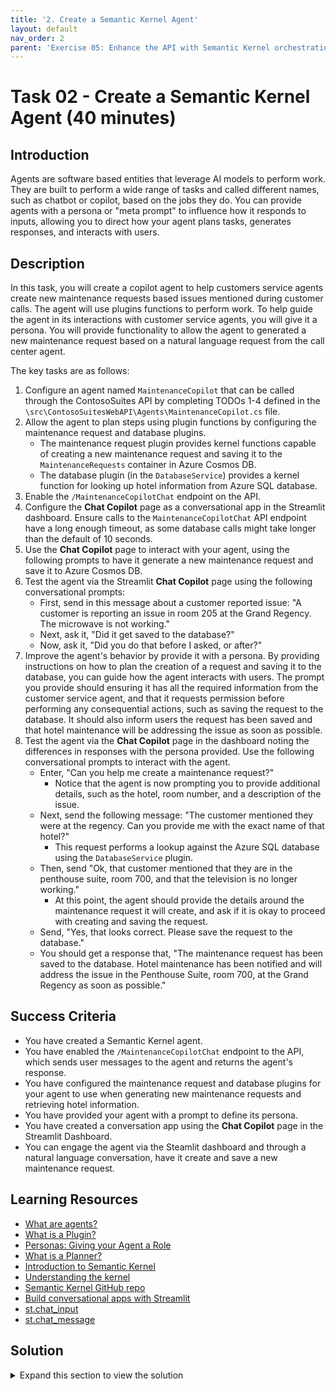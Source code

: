```yaml
---
title: '2. Create a Semantic Kernel Agent'
layout: default
nav_order: 2
parent: 'Exercise 05: Enhance the API with Semantic Kernel orchestration'
---
```


# Task 02 - Create a Semantic Kernel Agent (40 minutes)

## Introduction

Agents are software based entities that leverage AI models to perform work. They are built to perform a wide range of tasks and called different names, such as chatbot or copilot, based on the jobs they do. You can provide agents with a persona or "meta prompt" to influence how it responds to inputs, allowing you to direct how your agent plans tasks, generates responses, and interacts with users.

## Description

In this task, you will create a copilot agent to help customers service agents create new maintenance requests based issues mentioned during customer calls. The agent will use plugins functions to perform work. To help guide the agent in its interactions with customer service agents, you will give it a persona. You will provide functionality to allow the agent to generated a new maintenance request based on a natural language request from the call center agent.

The key tasks are as follows:

1. Configure an agent named `MaintenanceCopilot` that can be called through the ContosoSuites API by completing TODOs 1-4 defined in the `\src\ContosoSuitesWebAPI\Agents\MaintenanceCopilot.cs` file.
2. Allow the agent to plan steps using plugin functions by configuring the maintenance request and database plugins.
   - The maintenance request plugin provides kernel functions capable of creating a new maintenance request and saving it to the `MaintenanceRequests` container in Azure Cosmos DB.
   - The database plugin (in the `DatabaseService`) provides a kernel function for looking up hotel information from Azure SQL database.
3. Enable the `/MaintenanceCopilotChat` endpoint on the API.
4. Configure the **Chat Copilot** page as a conversational app in the Streamlit dashboard. Ensure calls to the `MaintenanceCopilotChat` API endpoint have a long enough timeout, as some database calls might take longer than the default of 10 seconds.
5. Use the **Chat Copilot** page to interact with your agent, using the following prompts to have it generate a new maintenance request and save it to Azure Cosmos DB.
6. Test the agent via the Streamlit **Chat Copilot** page using the following conversational prompts:
   - First, send in this message about a customer reported issue: "A customer is reporting an issue in room 205 at the Grand Regency. The microwave is not working."
   - Next, ask it, "Did it get saved to the database?"
   - Now, ask it, "Did you do that before I asked, or after?"
7. Improve the agent's behavior by provide it with a persona. By providing instructions on how to plan the creation of a request and saving it to the database, you can guide how the agent interacts with users. The prompt you provide should ensuring it has all the required information from the customer service agent, and that it requests permission before performing any consequential actions, such as saving the request to the database. It should also inform users the request has been saved and that hotel maintenance will be addressing the issue as soon as possible.
8. Test the agent via the **Chat Copilot** page in the dashboard noting the differences in responses with the persona provided. Use the following conversational prompts to interact with the agent.
    - Enter, "Can you help me create a maintenance request?"
      - Notice that the agent is now prompting you to provide additional details, such as the hotel, room number, and a description of the issue.
    - Next, send the following message: "The customer mentioned they were at the regency. Can you provide me with the exact name of that hotel?"
      - This request performs a lookup against the Azure SQL database using the `DatabaseService` plugin.
    - Then, send "Ok, that customer mentioned that they are in the penthouse suite, room 700, and that the television is no longer working."
      - At this point, the agent should provide the details around the maintenance request it will create, and ask if it is okay to proceed with creating and saving the request.
    - Send, "Yes, that looks correct. Please save the request to the database."
    - You should get a response that, "The maintenance request has been saved to the database. Hotel maintenance has been notified and will address the issue in the Penthouse Suite, room 700, at the Grand Regency as soon as possible."

## Success Criteria

- You have created a Semantic Kernel agent.
- You have enabled the `/MaintenanceCopilotChat` endpoint to the API, which sends user messages to the agent and returns the agent's response.
- You have configured the maintenance request and database plugins for your agent to use when generating new maintenance requests and retrieving hotel information.
- You have provided your agent with a prompt to define its persona.
- You have created a conversation app using the **Chat Copilot** page in the Streamlit Dashboard.
- You can engage the agent via the Steamlit dashboard and through a natural language conversation, have it create and save a new maintenance request.

## Learning Resources

- [What are agents?](hhttps://learn.microsoft.com/semantic-kernel/concepts/agents?pivots=programming-language-csharp)
- [What is a Plugin?](https://learn.microsoft.com/semantic-kernel/concepts/plugins/?pivots=programming-language-csharp)
- [Personas: Giving your Agent a Role](https://learn.microsoft.com/semantic-kernel/concepts/personas?pivots=programming-language-csharp)
- [What is a Planner?](https://learn.microsoft.com/semantic-kernel/concepts/planning?pivots=programming-language-csharp)
- [Introduction to Semantic Kernel](https://learn.microsoft.com/semantic-kernel/overview/)
- [Understanding the kernel](https://learn.microsoft.com/semantic-kernel/concepts/kernel?pivots=programming-language-csharp)
- [Semantic Kernel GitHub repo](https://github.com/microsoft/semantic-kernel)
- [Build conversational apps with Streamlit](https://docs.streamlit.io/develop/tutorials/llms/build-conversational-apps)
- [st.chat_input](https://docs.streamlit.io/develop/api-reference/chat/st.chat_input)
- [st.chat_message](https://docs.streamlit.io/develop/api-reference/chat/st.chat_message)

## Solution

<details markdown="block">
<summary>Expand this section to view the solution</summary>

- The structure for the `MaintenaceCopilot` agent can be found in the `src\ConsotoSuitesWebAPI` project, but it must be configured before it will function correctly:
  - Navigate to the web API project in Visual Studio Code and open the `Agents\MaintenanceCopilot.cs` file.
  - Complete `Exercise 5 Task 2 TODO #1` by adding the following `using` statements at the top of the file:

    ```csharp
    using Microsoft.SemanticKernel;
    using Microsoft.SemanticKernel.ChatCompletion;
    using Microsoft.SemanticKernel.Connectors.OpenAI;
    ```

  - Complete `Exercise 5 Task 2 TODO #2` by updating the class definition to inject a `Kernel` service into the primary constructor.

    ```csharp
    public class MaintenanceCopilot(Kernel kernel)
    ```

  - Complete `Exercise 5 Task 2 TODO #3` by uncommenting the class-level variable definitions, providing the `_kernel` and `_history` variables for use within the agent.
  - Complete `Exercise 5 Task 2 TODO #4` by commenting out the `throw new NotImplementedException()` line, and the uncommenting the remaining code in the function. The lines you are uncommenting allow the Azure OpenAI chat completion service to auto-invoke Kernel functions defined in the database and maintance request plugins. It also adds the incoming user message to the chat history, and insers the agents response once it replies.

- To configure the maintenance request and database plugins:
  - In Visual Studio Code, open the `Plugins\MaintenanceRequestPlugin.cs` file in the `ContosoSuitesWebAPI` project.
  - Complete `Exercise 5 Task 2 TODO #5` by add a reference to the `Microsoft.SemanticKernel` library at the top of the file, along with the other `using` statements.
  - Complete `Exercise 5 Task 2 TODO #s 6 and 8` by adding Kernel function and Description descriptors of the `CreateMaintenanceRequest` and `SaveMaintenanceRequest` functions. The descriptors for each should look like:
    - For the `CreateMaintenanceRequest` function:

        ```csharp
        [KernelFunction("create_maintenance_request")]
        [Description("Creates a new maintenance request for a hotel.")]
        ```

    - For the `SaveMaintenanceRequest` function:

        ```csharp
        [KernelFunction("save_maintenance_request")]
        [Description("Saves a maintenance request to the database for a hotel.")]
        ```

  - Complete `Exercise 5 Task 2 TODO #s 7 and 9` by adding a `Kernel` parameter to the beginning of both function method declarations.
    - For the `CreateMaintenanceRequest` function, add `Kernel kernel` as the first parameter:

        ```csharp
        public async Task<MaintenanceRequest> CreateMaintenanceRequest(Kernel kernel, int HotelId, string Hotel, string Details, int? RoomNumber, string? location)
        ```

    - For the `SaveMaintenanceRequest` function, add `Kernel kernel` as the first parameter:

        ```csharp
        public async Task SaveMaintenanceRequest(Kernel kernel, MaintenanceRequest maintenanceRequest)
        ```

  - Save the `MaintenanceRequestPlugin` file.
  - Once you've defined your plugin, you msut add it to your kernel by creating a new instance of the plugin and adding it to the kernel's plugin collection.
    - Open the `Program.cs` file in the `ContosoSuitesWebAPI` project.
    - In the `Kernel` singleton service `builder`, add the following code to define a plugin from the `MaintenanceRequestPlugin` type. This can be added directly below the plugin defintion for the `DatabaseService`.

        ```csharp
        kernelBuilder.Plugins.AddFromType<MaintenanceRequestPlugin>("MaintenanceCopilot");
        ```

    - Because the `MaintenanceRequestPlugin` uses dependency injection to provide a `CosmosClient`, you will also need to add a singleton instance of the that client within your `Kernel` service definition. Do that by adding the following code just below the plugin line you just added:

        ```csharp
        kernelBuilder.Services.AddSingleton<CosmosClient>((_) =>
        {
            CosmosClient client = new(
                connectionString: builder.Configuration["CosmosDB:ConnectionString"]!
            );
            return client;
        });
        ```

        This code is a bit reduntant with the `CosmosClient` code earlier in the `Program.cs` file, but the service must be included within the `Kernel` service definition, or is will not be accessible to the plugin.

    - The complete `builder.Service.AddSingleton<Kernel>` method should now look like the following:

        ```csharp
        builder.Services.AddSingleton<Kernel>((_) =>
        {
            IKernelBuilder kernelBuilder = Kernel.CreateBuilder();
            kernelBuilder.AddAzureOpenAIChatCompletion(
                deploymentName: builder.Configuration["AzureOpenAI:DeploymentName"]!,
                endpoint: builder.Configuration["AzureOpenAI:Endpoint"]!,
                apiKey: builder.Configuration["AzureOpenAI:ApiKey"]!
            );
        #pragma warning disable SKEXP0010 // Type is for evaluation purposes only and is subject to change or removal in future updates. Suppress this diagnostic to proceed.
            kernelBuilder.AddAzureOpenAITextEmbeddingGeneration(
                deploymentName: builder.Configuration["AzureOpenAI:EmbeddingDeploymentName"]!,
                endpoint: builder.Configuration["AzureOpenAI:Endpoint"]!,
                apiKey: builder.Configuration["AzureOpenAI:ApiKey"]!
            );
        #pragma warning restore SKEXP0010 // Type is for evaluation purposes only and is subject to change or removal in future updates. Suppress this diagnostic to proceed.
        
            kernelBuilder.Plugins.AddFromType<DatabaseService>();
            kernelBuilder.Plugins.AddFromType<MaintenanceRequestPlugin>("MaintenanceCopilot");
        
            kernelBuilder.Services.AddSingleton<CosmosClient>((_) =>
            {
                CosmosClient client = new(
                    connectionString: builder.Configuration["CosmosDB:ConnectionString"]!
                );
                return client;
            });
        
            return kernelBuilder.Build();
        });
        ```

  - The `DatabaseService` plugin was already defined in a previous exercise, so there is just a small change that needs to be completed to allow your agent to use it.
    - Open the `Services\DatabaseService.cs` file to update the database plugin and make it usable by your agent.
    - Update the `[KernelFunction]` descriptor for the `GetHotels()` method and add the name "get_hotels" to the descriptor. The descriptor should now look like:

        ```csharp
        [KernelFunction("get_hotels")]
        ```

- To enable the `/MaintenanceCopilotChat` endpoint on the API:
  - In the `Program.cs` file in the `src\ContosoSuitesWebAPI` project and locate the `app.MapPost("/MaintenanceCopilotChat", async ([FromBody]string message, [FromServices] MaintenanceCopilot copilot)` API endpoint definition.
  - Complete `Exercise 5 Task 2 TODO #10` by calling the `Chat` method of the `MaintenanceCopilot`, passing in the user message from the request body. Return the response from the `Chat` method. The code in the API method should look like:

    ```csharp
    var response = await copilot.Chat(message);
    return response;
    ```

    Make sure to remove the `throw new NotImplementedException();` line, or you will get an error when that line is hit.

- To configure the **Chat Copilot** page as a conversational app in the Streamlit dashboard:
  - Complete `Exercise 5 Task 2 TODO #11` by setting `response` equal to the response from a POST request to the Copilot endpoint. The timeout should be set to 60 seconds or longer. The call should look like:

    ```python
    response = requests.post(f"{api_endpoint}/MaintenanceCopilotChat", json=message, timeout=60)
    ```

  - To define a conversational interface with the copilot, update the "How can I help you today?" prompt `if` statement with the following code:

    ```python
    # React to user input
    if prompt := st.chat_input("How I can help you today?"):
        with st.spinner("Awaiting the Copilot's response to your question..."):
            # Display user message in chat message container
            st.chat_message("user").markdown(prompt)
            # Add user message to chat history
            st.session_state.chat_messages.append({"role": "user", "content": prompt})
            # Send user message to Copilot and get response
            response = send_message_to_copilot(prompt)
            # Display assistant response in chat message container
            with st.chat_message("assistant"):
                st.markdown(response)
            # Add assistant response to chat history
            st.session_state.chat_messages.append({"role": "assistant", "content": response})
    ```

  - Save the file.

- To test the agent via the Streamlit **Chat Copilot** page using the following conversational prompts:
  - Run the API locally by opening a new terminal window in Visual Studio code, navigate to the `src\ContosoSuitesWebAPI` directory and start the API using the following command:

    ```bash
    dotnet run
    ```

  - Open another terminal window, navigate to the `src\ContosoSuitesDashboard` directory, and run the following command to start the Streamlit dashboard:

    ```bash
    python -m streamlit run Index.py
    ```

  - Navigate to the **Copilot Chat** page using the left-hand menu, then submit the following conversational prompts:
    - First, send in this message about a customer reported issue: "A customer is reporting an issue in room 205 at the Grand Regency. The microwave is not working."
      - You should get a response that a maintenance request was created and will be addressed shortly.
    - Next, ask it, "Did it get saved to the database?"
      - It will reply that, yes, the request has been saved.
    - Now, ask it, "Did you do that before I asked, or after?"
      - You should get a reply that it was saved after you asked.

      The above behavior results from the agent not having explicit instructions on how it should behave or the steps it should take during the process. It simply calls the `create_maintenance_request` Kernel function and assumes it is done. It is not aware that the request should also be saved to the database. To fix this, you can provide the agent with a persona.

    - You can verify the new request was saved by navigating to the **Vector Search** page and entering a search query of "microwave not working at Grand Regency". Accept the default values for max results and minimum similarity score. Your newly saved record should be the first result in the list.

- To give your agent a persona and provide it with instructions so it behaves in a more consistent manner:
  - Open the `MaintenanceCopilot.cs` file in the `src\ContosoSuitesWeEbAPI` project and update the class-level variable defining the `ChatHistory` to pass the following string into the `ChatHistory()` object during variable decaration.

    ```csharp
    """
    You are a friendly assistant who likes to follow the rules. You will complete required steps
    and request approval before taking any consequential actions, such as saving the request to the database.
    If the user doesn't provide enough information for you to complete a task, you will keep asking questions
    until you have enough information to complete the task. Once the request has been saved to the database,
    inform the user that hotel maintenance has been notified and will address the issue as soon as possible.
    """
    ```

  - The final definition for `_history` should look like:

    ```csharp
    private ChatHistory _history = new ("""
        You are a friendly assistant who likes to follow the rules. You will complete required steps
        and request approval before taking any consequential actions, such as saving the request to the database.
        If the user doesn't provide enough information for you to complete a task, you will keep asking questions
        until you have enough information to complete the task. Once the request has been saved to the database,
        inform the user that hotel maintenance has been notified and will address the issue as soon as possible.
        """);
    ```

    - In the terminal window running the API, stop and restart the API project.

- To test the updated agent and evaluate how its responses differ with a persona assigned:
  - Return to the running Streamlit dashboard and the **Copilot Chat** page.
  - Use the following conversational prompts to interact with the agent.
    - Enter, "Can you help me create a maintenance request?"
      - Notice that the agent is now prompting you to provide additional details, such as the hotel, room number, and a description of the issue.
    - Next, send the following message: "The customer mentioned they were at the regency. Can you provide me with the exact name of that hotel?"
      - This request performs a lookup against the Azure SQL database using the `DatabaseService` plugin.
    - Then, send "Ok, that customer mentioned that they are in the penthouse suite, room 700, and that the television is no longer working."
      - At this point, the agent should provide the details around the maintenance request it will create, and ask if it is okay to proceed with creating and saving the request.
    - Send, "Yes, that looks correct. Please save the request to the database."
    - You should get a response that, "The maintenance request has been saved to the database. Hotel maintenance has been notified and will address the issue in the Penthouse Suite, room 700, at the Grand Regency as soon as possible."

</details>
